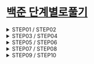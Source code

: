 # [백준 단계별로풀기](https://www.acmicpc.net/step)
  
<details>  
<summary> STEP01 / STEP02 </summary>   
  
| STEP01 | CODE | STEP02 | CODE |
|-----------------------|------|-----------------------|------|
| [01. Hello World](https://www.acmicpc.net/problem/2557)| [cpp](01_baekjoon/01_BOJ_Step/Step01/01_2557.cpp) | [01. 두 수 비교하기](https://www.acmicpc.net/problem/1330) | [cpp](01_baekjoon/01_BOJ_Step/Step02/01_1330.cpp) |
| [02. We love Kriii](https://www.acmicpc.net/problem/10718)| [cpp](01_baekjoon/01_BOJ_Step/Step01/02_10718.cpp) |  [02. 시험 성적](https://www.acmicpc.net/problem/9498) | [cpp](01_baekjoon/01_BOJ_Step/Step02/02_9498.cpp) |
| [03. 고양이](https://www.acmicpc.net/problem/10171) | [cpp](01_baekjoon/01_BOJ_Step/Step01/03_10171.cpp) |  [03. 윤년](https://www.acmicpc.net/problem/2753) | [cpp](01_baekjoon/01_BOJ_Step/Step02/03_2753.cpp) |
| [04. 개](https://www.acmicpc.net/problem/10172) | [cpp](01_baekjoon/01_BOJ_Step/Step01/04_10172.cpp) |  [04. 알람 시계](https://www.acmicpc.net/problem/2884) | [cpp](01_baekjoon/01_BOJ_Step/Step02/04_2884.cpp) |
| [05. A+B](https://www.acmicpc.net/problem/1000) | [cpp](01_baekjoon/01_BOJ_Step/Step01/05_1000.cpp) |  [05. 세 수](https://www.acmicpc.net/problem/10817) | [cpp](01_baekjoon/01_BOJ_Step/Step02/05_10817.cpp) |
| [06. A-B](https://www.acmicpc.net/problem/1001) | [cpp](01_baekjoon/01_BOJ_Step/Step01/06_1001.cpp) | [06. 사분면 고르기](https://www.acmicpc.net/problem/14681) |  |
| [07. AxB](https://www.acmicpc.net/problem/10998) | [cpp](01_baekjoon/01_BOJ_Step/Step01/07_10998.cpp) |  |  |
| [08. A/B](https://www.acmicpc.net/problem/1008) | [cpp](01_baekjoon/01_BOJ_Step/Step01/08_1008.cpp) |  |  |
| [09. 사칙연산](https://www.acmicpc.net/problem/10869) | [cpp](01_baekjoon/01_BOJ_Step/Step01/09_10869.cpp) |  |  |
| [10. 나머지](https://www.acmicpc.net/problem/10430) | [cpp](01_baekjoon/01_BOJ_Step/Step01/10_10430.cpp) |  |  |
| [11. 곱셈](https://www.acmicpc.net/problem/2588) | [cpp](01_baekjoon/01_BOJ_Step/Step01/11_2588.cpp) |  |  |  
</details>  
  
<details>  
<summary> STEP03 / STEP04 </summary>  
  
| STEP03 | CODE | STEP04 | CODE |
|-----------------------|------|-----------------------|------|
| [01. 구구단](https://www.acmicpc.net/problem/2739) | [cpp](01_baekjoon/01_BOJ_Step/Step03/01_2739.cpp) | [01. A+B -5](https://www.acmicpc.net/problem/10952) | [cpp](01_baekjoon/01_BOJ_Step/Step04/Step04/01_10952.cpp) |
| [02. A+B - 3](https://www.acmicpc.net/problem/10950) | [cpp](01_baekjoon/01_BOJ_Step/Step03/02_10950.cpp) | [02. A+B -4](https://www.acmicpc.net/problem/10951) | [cpp](01_baekjoon/01_BOJ_Step/Step04/Step04/02_10951.cpp) |
| [03. 합](https://www.acmicpc.net/problem/8393) | [cpp](01_baekjoon/01_BOJ_Step/Step03/03_8393.cpp) | [03. 더하기 사이클](https://www.acmicpc.net/problem/1110) | [cpp](01_baekjoon/01_BOJ_Step/Step04/Step04/03_1110.cpp) |
| [04. 빠른 A+B](https://www.acmicpc.net/problem/15552) | [cpp](01_baekjoon/01_BOJ_Step/Step03/04_15552.cpp) | |  |
| [05. N 찍기](https://www.acmicpc.net/problem/2741) | [cpp](01_baekjoon/01_BOJ_Step/Step03/05_2741.cpp) |  |  |
| [06. 기찍 N](https://www.acmicpc.net/problem/2742) | [cpp](01_baekjoon/01_BOJ_Step/Step03/06_2742.cpp) |  |  |
| [07. A+B - 7](https://www.acmicpc.net/problem/11021) | [cpp](01_baekjoon/01_BOJ_Step/Step03/07_11021.cpp) |  |  |
| [08. A+B - 8](https://www.acmicpc.net/problem/11022) | [cpp](01_baekjoon/01_BOJ_Step/Step03/08_11022.cpp) |  |  |
| [09. 별찍기 -1](https://www.acmicpc.net/problem/2438) | [cpp](01_baekjoon/01_BOJ_Step/Step03/09_2438.cpp) |  |  |
| [10. 별찍기 -2](https://www.acmicpc.net/problem/2439) | [cpp](01_baekjoon/01_BOJ_Step/Step03/10_2439.cpp) |  |  |
| [11. X보다 작은 수](https://www.acmicpc.net/problem/10871) | [cpp](01_baekjoon/01_BOJ_Step/Step03/11_10871.cpp) |  |  |  
</details>  
  
<details>  
<summary> STEP05 / STEP06 </summary>  
  
| STEP05 | CODE | STEP06 | CODE |
|-----------------------|------|-----------------------|------|  
| [01. 최소 최대](https://www.acmicpc.net/problem/10818) | [cpp](01_baekjoon/01_BOJ_Step/Step05/Step05/01_10818.cpp) | [01. 정수 N개의 합](https://www.acmicpc.net/problem/15596) | [cpp](01_baekjoon/01_BOJ_Step/Step06/Step06/01_15596.cpp) |
| [02. 최댓값](https://www.acmicpc.net/problem/2562) | [cpp](01_baekjoon/01_BOJ_Step/Step05/Step05/02_2562.cpp) | [02. 셀프 넘버](https://www.acmicpc.net/problem/4673) | [cpp](01_baekjoon/01_BOJ_Step/Step06/Step06/02_4673.cpp) |
| [03. 음계](https://www.acmicpc.net/problem/2920) | [cpp](01_baekjoon/01_BOJ_Step/Step05/Step05/03_2920.cpp) | [03. 한수](https://www.acmicpc.net/problem/1065) | [cpp](01_baekjoon/01_BOJ_Step/Step06/Step06/03_1065.cpp) |
| [04. 숫자의 개수](https://www.acmicpc.net/problem/2577) | [cpp](01_baekjoon/01_BOJ_Step/Step05/Step05/04_2577.cpp) |
| [05. 나머지](https://www.acmicpc.net/problem/3052) | [cpp](01_baekjoon/01_BOJ_Step/Step05/Step05/05_3052.cpp) |
| [06. 평균](https://www.acmicpc.net/problem/1546) | [cpp](01_baekjoon/01_BOJ_Step/Step05/Step05/06_1546.cpp) |
| [07. OX 퀴즈](https://www.acmicpc.net/problem/8958) | [cpp](01_baekjoon/01_BOJ_Step/Step05/Step05/07_8958.cpp) |
| [08. 평균은 넘겠지](https://www.acmicpc.net/problem/4344) | [cpp](01_baekjoon/01_BOJ_Step/Step05/Step05/08_4344.cpp) |  
</details>  
  
<details>  
<summary> STEP07 / STEP08 </summary>  
  
| STEP07 | CODE | STEP08 | CODE |
|-----------------------|------|-----------------------|------|  
| [01. 아스키코드](https://www.acmicpc.net/problem/11654) | [cpp](01_baekjoon/01_BOJ_Step/Step07/01_11654.cpp) | [01. 손익분기점](https://www.acmicpc.net/problem/1712) | [cpp](01_baekjoon/01_BOJ_Step/Step08/01_1712.cpp) |
| [02. 숫자의 합](https://www.acmicpc.net/problem/11720) | [cpp](01_baekjoon/01_BOJ_Step/Step07/02_11720.cpp) | [02. 설탕 배달](https://www.acmicpc.net/problem/2839) | [cpp](01_baekjoon/01_BOJ_Step/Step08/02_2839.cpp) |
| [03. 알파벳 찾기](https://www.acmicpc.net/problem/10809) | [cpp](01_baekjoon/01_BOJ_Step/Step07/03_10809.cpp) | [03. 벌집](https://www.acmicpc.net/problem/2292) | [cpp](01_baekjoon/01_BOJ_Step/Step08/03_2292.cpp) |
| [04. 문자열 반복](https://www.acmicpc.net/problem/2675) | [cpp](01_baekjoon/01_BOJ_Step/Step07/04_2675.cpp) | [04. 분수찾기](https://www.acmicpc.net/problem/1193) | [cpp](01_baekjoon/01_BOJ_Step/Step08/04_1193.cpp) |
| [05. 단어 공부](https://www.acmicpc.net/problem/1157) | [cpp](01_baekjoon/01_BOJ_Step/Step07/05_1157.cpp) | [05. 달팽이는 올라가고 싶다](https://www.acmicpc.net/problem/2869) | [cpp](01_baekjoon/01_BOJ_Step/Step08/05_2869.cpp) |
| [06. 단어의 개수](https://www.acmicpc.net/problem/1152) | [cpp](01_baekjoon/01_BOJ_Step/Step07/06_1152.cpp) | [06. ACM 호텔](https://www.acmicpc.net/problem/10250) | [cpp](01_baekjoon/01_BOJ_Step/Step08/06_10250.cpp) |
| [07. 상수](https://www.acmicpc.net/problem/2908) | [cpp](01_baekjoon/01_BOJ_Step/Step07/07_2908.cpp) | [07. 부녀회장이 될테야](https://www.acmicpc.net/problem/2775) | [cpp](01_baekjoon/01_BOJ_Step/Step08/07_2775.cpp) |
| [08. 다이얼](https://www.acmicpc.net/problem/5622) | [cpp](01_baekjoon/01_BOJ_Step/Step07/08_5622.cpp) | [08. Fly me to the Alpha Centauri](https://www.acmicpc.net/problem/1011) | [cpp](01_baekjoon/01_BOJ_Step/Step08/08_1011.cpp) |
| [09. 크로아티아 알파벳](https://www.acmicpc.net/problem/2941) | [cpp](01_baekjoon/01_BOJ_Step/Step07/09_2941.cpp) |
| [10. 그룹 단어 체커](https://www.acmicpc.net/problem/1316) | [cpp](01_baekjoon/01_BOJ_Step/Step07/10_1316.cpp) |  
</details>
  
  
<details>  
<summary> STEP09 / STEP10 </summary>  
  
| STEP09 | CODE | STEP10 | CODE |
|-----------------------|------|-----------------------|------|  
| [01. 소수 찾기](https://www.acmicpc.net/problem/1978) | [cpp](01_baekjoon/01_BOJ_Step/Step09/01_1978.cpp) | [01.  팩토리얼](https://www.acmicpc.net/problem/10872) | [cpp](01_baekjoon/01_BOJ_Step/Step10/01_10872.cpp) | 
| [02. 소수](https://www.acmicpc.net/problem/2581) | [cpp](01_baekjoon/01_BOJ_Step/Step09/02_2581.cpp) | [02. 피보나치 수 5](https://www.acmicpc.net/problem/10870) | [cpp](01_baekjoon/01_BOJ_Step/Step10/02_10870.cpp) | 
| [03. 소수 구하기](https://www.acmicpc.net/problem/1929) | [cpp](01_baekjoon/01_BOJ_Step/Step09/03_1929.cpp) | [03. 별 찍기 - 10](https://www.acmicpc.net/problem/2447) | [cpp](01_baekjoon/01_BOJ_Step/Step10/03_2447.cpp) | 
| [04. 베르트랑 공준](https://www.acmicpc.net/problem/4948) | [cpp](01_baekjoon/01_BOJ_Step/Step09/04_4948.cpp) | [04. 하노이 탑 이동 순서](https://www.acmicpc.net/problem/11729) | [cpp](01_baekjoon/01_BOJ_Step/Step10/04_11729.cpp) | 
| [05. 골드바흐의 추측](https://www.acmicpc.net/problem/9020) | [cpp](01_baekjoon/01_BOJ_Step/Step09/9020.cpp) | 
| [06. 직사각형에서 탈출](https://www.acmicpc.net/problem/1085) | [cpp](01_baekjoon/01_BOJ_Step/Step09/06_1085.cpp) |
| [07. 네 번째 점](https://www.acmicpc.net/problem/3009) | [cpp](01_baekjoon/01_BOJ_Step/Step09/07_3009.cpp) |
| [08. 직각삼각형](https://www.acmicpc.net/problem/4153) | [cpp](01_baekjoon/01_BOJ_Step/Step09/08_4153.cpp) | 
| [09. 택시 기하학](https://www.acmicpc.net/problem/3053) | [cpp](01_baekjoon/01_BOJ_Step/Step09/09_3053.cpp) |
| [10. 터렛](https://www.acmicpc.net/problem/1002) | [cpp](01_baekjoon/01_BOJ_Step/Step09/10_1002.cpp) |  
</details>